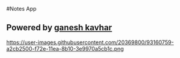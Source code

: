 #Notes App 

## Powered by [ganesh kavhar](https://ganeshmkavhar.000webhostapp.com/)


https://user-images.githubusercontent.com/20369800/93160759-a2cb2500-f72e-11ea-8b10-3e9970a5cb1c.png




